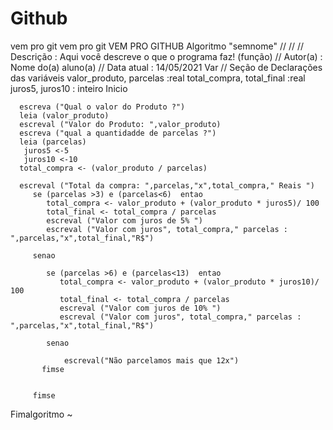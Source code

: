 # Github
vem pro git
vem pro git
VEM PRO GITHUB
Algoritmo "semnome"
//
//
// Descrição   : Aqui você descreve o que o programa faz! (função)
// Autor(a)    : Nome do(a) aluno(a)
// Data atual  : 14/05/2021
Var
// Seção de Declarações das variáveis
   valor_produto, parcelas :real
   total_compra, total_final :real
   juros5, juros10 : inteiro
Inicio

      escreva ("Qual o valor do Produto ?")
      leia (valor_produto)
      escreval ("Valor do Produto: ",valor_produto)
      escreva ("qual a quantidadde de parcelas ?")
      leia (parcelas)
       juros5 <-5
       juros10 <-10
      total_compra <- (valor_produto / parcelas)

      escreval ("Total da compra: ",parcelas,"x",total_compra," Reais ")
         se (parcelas >3) e (parcelas<6)  entao
            total_compra <- valor_produto + (valor_produto * juros5)/ 100
            total_final <- total_compra / parcelas
            escreval ("Valor com juros de 5% ")
            escreval ("Valor com juros", total_compra," parcelas : ",parcelas,"x",total_final,"R$")

         senao

            se (parcelas >6) e (parcelas<13)  entao
               total_compra <- valor_produto + (valor_produto * juros10)/ 100
               total_final <- total_compra / parcelas
               escreval ("Valor com juros de 10% ")
               escreval ("Valor com juros", total_compra," parcelas : ",parcelas,"x",total_final,"R$")

            senao

                escreval("Não parcelamos mais que 12x")
           fimse


         fimse




Fimalgoritmo
~
